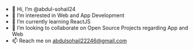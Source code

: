 - 👋 Hi, I’m @abdul-sohail24
- 👀 I’m interested in Web and App Development
- 🌱 I’m currently learning ReactJS
- 💞️ I’m looking to collaborate on Open Source Projects regarding App and Web
- 📫 Reach me on abdulsohail22246@gmail.com

<!---
abdul-sohail24/abdul-sohail24 is a ✨ special ✨ repository because its `README.md` (this file) appears on your GitHub profile.
You can click the Preview link to take a look at your changes.
--->
